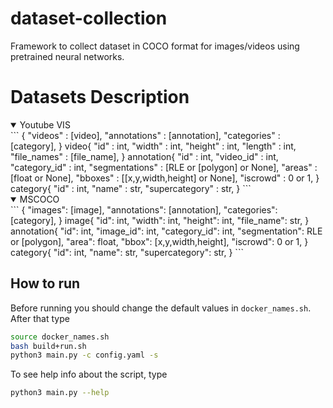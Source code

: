 # dataset-collection
Framework to collect dataset in COCO format for images/videos using pretrained neural networks.

# Datasets Description

<details open>
<summary href="https://youtube-vos.org/dataset/vis/">Youtube VIS</summary>
```
{
    "videos" : [video],
    "annotations" : [annotation],
    "categories" : [category],
}
video{
    "id" : int,
    "width" : int,
    "height" : int,
    "length" : int,
    "file_names" : [file_name],
}
annotation{
    "id" : int, 
    "video_id" : int, 
    "category_id" : int, 
    "segmentations" : [RLE or [polygon] or None], 
    "areas" : [float or None], 
    "bboxes" : [[x,y,width,height] or None], 
    "iscrowd" : 0 or 1,
}
category{
    "id" : int, 
    "name" : str, 
    "supercategory" : str,
}
```
</details>

<details open>
<summary href="https://cocodataset.org/#format-data/">MSCOCO</summary>
```
{
    "images": [image],
    "annotations": [annotation],
    "categories": [category],
}
image{
    "id": int,
    "width": int,
    "height": int,
    "file_name": str,
}
annotation{
    "id": int,
    "image_id": int,
    "category_id": int,
    "segmentation": RLE or [polygon],
    "area": float,
    "bbox": [x,y,width,height],
    "iscrowd": 0 or 1,
}
category{
    "id": int,
    "name": str,
    "supercategory": str,
}
```
</details>

## How to run

Before running you should change the default values in `docker_names.sh`. After that type

```bash
source docker_names.sh
bash build+run.sh
python3 main.py -c config.yaml -s
```

To see help info about the script, type

```bash
python3 main.py --help
```
